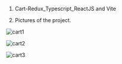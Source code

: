 1.  Cart-Redux_Typescript_ReactJS and Vite

2. Pictures of the project.

![cart1](https://github.com/Rold22/Cart-Redux_Typescript_ReactJS/assets/128656534/b833fe03-0472-48d2-89b5-5ff930d2c8f8)


![cart2](https://github.com/Rold22/Cart-Redux_Typescript_ReactJS/assets/128656534/6f8e6efa-9baa-4413-b85d-4cd23b297922)


![cart3](https://github.com/Rold22/Cart-Redux_Typescript_ReactJS/assets/128656534/0061ea19-68ca-4498-ae8c-0a33c771d0bc)
